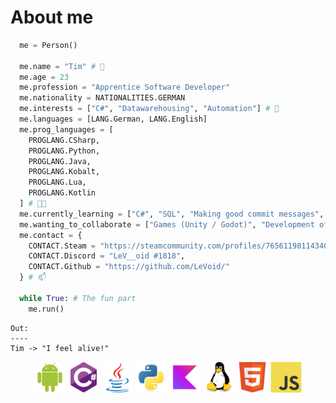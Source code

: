 <h1>About me</h1>

```python
  me = Person()
  
  me.name = "Tim" # 👋
  me.age = 23
  me.profession = "Apprentice Software Developer"
  me.nationality = NATIONALITIES.GERMAN
  me.interests = ["C#", "Datawarehousing", "Automation"] # 👀
  me.languages = [LANG.German, LANG.English]
  me.prog_languages = [
    PROGLANG.CSharp,
    PROGLANG.Python,
    PROGLANG.Java,
    PROGLANG.Kobalt,
    PROGLANG.Lua,
    PROGLANG.Kotlin
  ] # 👨‍🏫
  me.currently_learning = ["C#", "SQL", "Making good commit messages", "Linux", "Android Studio"] # 🌱
  me.wanting_to_collaborate = ["Games (Unity / Godot)", "Development of useful tools", "Open source projects"] # 💞️
  me.contact = {
    CONTACT.Steam = "https://steamcommunity.com/profiles/76561198114340829/",
    CONTACT.Discord = "LeV__oid #1818",
    CONTACT.Github = "https://github.com/LeVoid/"
  } # 📫
  
  while True: # The fun part
    me.run()
```

```
Out:
----
Tim -> "I feel alive!"
```

<p align="center">
  <img src="https://github.com/devicons/devicon/blob/master/icons/android/android-original.svg" alt="android" width="50px" height="50px"></img>
  <img src="https://github.com/devicons/devicon/blob/master/icons/csharp/csharp-original.svg" alt="csharp" width="50px" height="50px"></img>
  <img src="https://github.com/devicons/devicon/blob/master/icons/java/java-original.svg" alt="java" width="50px" height="50px"></img>
  <img src="https://github.com/devicons/devicon/blob/master/icons/python/python-original.svg" alt="python" width="50px" height="50px"></img>
  <img src="https://github.com/devicons/devicon/blob/master/icons/kotlin/kotlin-original.svg" alt="kotlin" width="50px" height="50px"></img>
  <img src="https://github.com/devicons/devicon/blob/master/icons/linux/linux-original.svg" alt="linux/tux" width="50px" height="50px"></img>
  <img src="https://github.com/devicons/devicon/blob/master/icons/html5/html5-original.svg" alt="html5" width="50px" height="50px"></img>
  <img src="https://github.com/devicons/devicon/blob/master/icons/javascript/javascript-original.svg" alt="javascript" width="50px" height="50px"></img>
</p>

